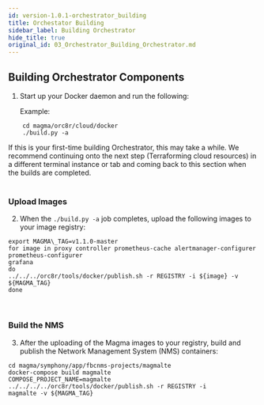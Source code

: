 ```yaml
---
id: version-1.0.1-orchestrator_building
title: Orchestator Building
sidebar_label: Building Orchestrator
hide_title: true
original_id: 03_Orchestrator_Building_Orchestrator.md
---
```

## Building Orchestrator Components

1.  Start up your Docker daemon and run the following:

    Example:
```
    cd magma/orc8r/cloud/docker
    ./build.py -a
```

If this is your first-time building Orchestrator, this may take a while.
We recommend continuing onto the next step (Terraforming cloud
resources) in a different terminal instance or tab and coming back to
this section when the builds are completed.<br><br/>

### Upload Images

2.  When the ```./build.py -a``` job completes, upload the following images to your image registry:

```
export MAGMA\_TAG=v1.1.0-master
for image in proxy controller prometheus-cache alertmanager-configurer prometheus-configurer
grafana
do
../../../orc8r/tools/docker/publish.sh -r REGISTRY -i ${image} -v ${MAGMA_TAG}
done
```
<br/>

### Build the NMS

3.  After the uploading of the Magma images to your registry, build and publish the Network Management System (NMS) containers:

```
cd magma/symphony/app/fbcnms-projects/magmalte
docker-compose build magmalte
COMPOSE_PROJECT_NAME=magmalte ../../../../orc8r/tools/docker/publish.sh -r REGISTRY -i
magmalte -v ${MAGMA_TAG}
```
